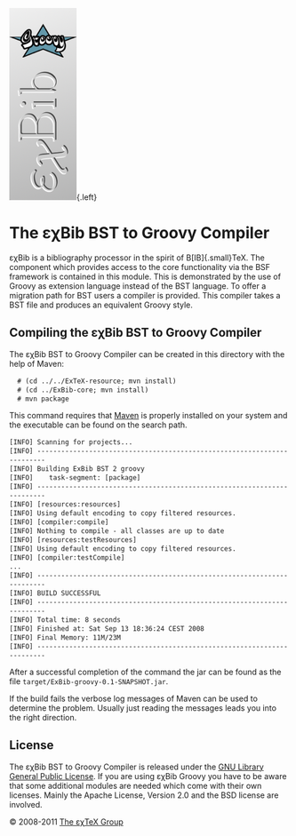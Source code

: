 ![](src/images/ExBib-Groovy-side.png){.left}

The εχBib BST to Groovy Compiler
================================

εχBib is a bibliography processor in the spirit of
B[IB]{.small}TeX. The component which provides access to the
core functionality via the BSF framework is contained in this module.
This is demonstrated by the use of Groovy as extension language instead
of the BST language. To offer a migration path for BST users a compiler
is provided. This compiler takes a BST file and produces an equivalent
Groovy style.

Compiling the εχBib BST to Groovy Compiler
------------------------------------------

The εχBib BST to Groovy Compiler can be created in this directory with
the help of Maven:

      # (cd ../../ExTeX-resource; mvn install)
      # (cd ../ExBib-core; mvn install)
      # mvn package

This command requires that [Maven](http://maven.apache.org) is properly
installed on your system and the executable can be found on the search
path.

``` {.output}
[INFO] Scanning for projects...
[INFO] ------------------------------------------------------------------------
[INFO] Building ExBib BST 2 groovy
[INFO]    task-segment: [package]
[INFO] ------------------------------------------------------------------------
[INFO] [resources:resources]
[INFO] Using default encoding to copy filtered resources.
[INFO] [compiler:compile]
[INFO] Nothing to compile - all classes are up to date
[INFO] [resources:testResources]
[INFO] Using default encoding to copy filtered resources.
[INFO] [compiler:testCompile]
...
[INFO] ------------------------------------------------------------------------
[INFO] BUILD SUCCESSFUL
[INFO] ------------------------------------------------------------------------
[INFO] Total time: 8 seconds
[INFO] Finished at: Sat Sep 13 18:36:24 CEST 2008
[INFO] Final Memory: 11M/23M
[INFO] ------------------------------------------------------------------------
```

After a successful completion of the command the jar can be found as the
file `target/ExBib-groovy-0.1-SNAPSHOT.jar`.

If the build fails the verbose log messages of Maven can be used to
determine the problem. Usually just reading the messages leads you into
the right direction.

License
-------

The εχBib BST to Groovy Compiler is released under the [GNU Library
General Public License](LICENSE.html). If you are using εχBib Groovy you
have to be aware that some additional modules are needed which come with
their own licenses. Mainly the Apache License, Version 2.0 and the BSD
license are involved.

© 2008-2011 [The εχTeX Group](mailto:extex@dante.de)
